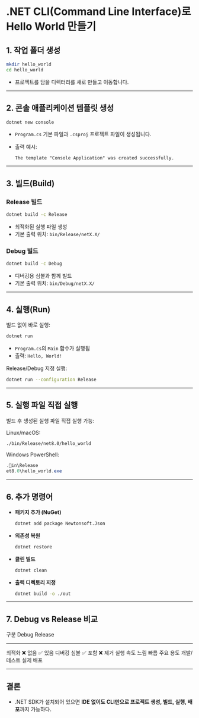 # .NET CLI(Command Line Interface)로 Hello World 만들기

## 1. 작업 폴더 생성

``` bash
mkdir hello_world
cd hello_world
```

-   프로젝트를 담을 디렉터리를 새로 만들고 이동합니다.

------------------------------------------------------------------------

## 2. 콘솔 애플리케이션 템플릿 생성

``` bash
dotnet new console
```

-   `Program.cs` 기본 파일과 `.csproj` 프로젝트 파일이 생성됩니다.

-   출력 예시:

        The template "Console Application" was created successfully.

------------------------------------------------------------------------

## 3. 빌드(Build)

### Release 빌드

``` bash
dotnet build -c Release
```

-   최적화된 실행 파일 생성
-   기본 출력 위치: `bin/Release/netX.X/`

### Debug 빌드

``` bash
dotnet build -c Debug
```

-   디버깅용 심볼과 함께 빌드
-   기본 출력 위치: `bin/Debug/netX.X/`

------------------------------------------------------------------------

## 4. 실행(Run)

빌드 없이 바로 실행:

``` bash
dotnet run
```

-   `Program.cs`의 `Main` 함수가 실행됨
-   출력: `Hello, World!`

Release/Debug 지정 실행:

``` bash
dotnet run --configuration Release
```

------------------------------------------------------------------------

## 5. 실행 파일 직접 실행

빌드 후 생성된 실행 파일 직접 실행 가능:

Linux/macOS:

``` bash
./bin/Release/net8.0/hello_world
```

Windows PowerShell:

``` powershell
.in\Release
et8.0\hello_world.exe
```

------------------------------------------------------------------------

## 6. 추가 명령어

-   **패키지 추가 (NuGet)**

    ``` bash
    dotnet add package Newtonsoft.Json
    ```

-   **의존성 복원**

    ``` bash
    dotnet restore
    ```

-   **클린 빌드**

    ``` bash
    dotnet clean
    ```

-   **출력 디렉토리 지정**

    ``` bash
    dotnet build -o ./out
    ```

------------------------------------------------------------------------

## 7. Debug vs Release 비교

  구분          Debug         Release
  ------------- ------------- -----------
  최적화        ❌ 없음       ✅ 있음
  디버깅 심볼   ✅ 포함       ❌ 제거
  실행 속도     느림          빠름
  주요 용도     개발/테스트   실제 배포

------------------------------------------------------------------------

## 결론

-   .NET SDK가 설치되어 있으면 **IDE 없이도 CLI만으로 프로젝트 생성,
    빌드, 실행, 배포**까지 가능하다.
